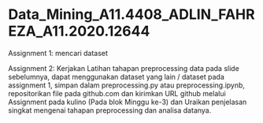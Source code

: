 # Data_Mining_A11.4408_ADLIN_FAHREZA_A11.2020.12644

Assignment 1: mencari dataset 

Assignment 2: Kerjakan Latihan tahapan preprocessing data pada slide sebelumnya, dapat menggunakan dataset yang lain /  dataset pada assignment 1, simpan dalam preprocessing.py atau preprocessing.ipynb, repositorikan file pada github.com dan kirimkan URL github melalui Assignment pada kulino (Pada blok Minggu ke-3) dan Uraikan penjelasan singkat mengenai tahapan preprocessing dan analisa datanya.
